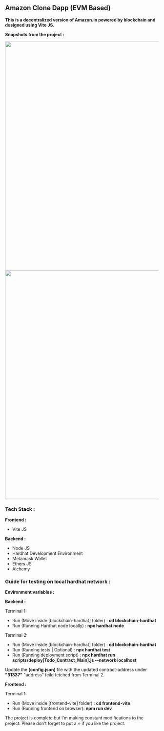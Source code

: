 <h2>Amazon Clone Dapp (EVM Based)</h2>

<b>This is a decentralized version of Amazon.in powered by blockchain and designed using Vite JS.</b>

<!-- Currently, the app is working on localhost using <b>Sepolia test network</b> and Alchemy. -->

<b>Snapshots from the project : </b>

<img src="https://github.com/rohitroy-github/vite-amazon-clone-dapp/assets/68563695/9888a8ea-2826-4a8b-b5e7-47fdd3af2385" width="750">

<img src="https://github.com/rohitroy-github/vite-amazon-clone-dapp/assets/68563695/dd8d5b35-412a-43e6-9f50-d8395f6eff49" width="750">

<h3><b>Tech Stack :</b></h3>

<b>Frontend :</b>

<ul>
    <li>Vite JS</li>
</ul>

<b>Backend :</b>

<ul>
    <li>Node JS</li>
    <li>Hardhat Development Environment</li>
    <li>Metamask Wallet</li>
    <li>Ethers JS</li>
    <li>Alchemy</li>
</ul>

<h3><b>Guide for testing on local hardhat network :</b></h3>

<b>Environment variables :</b>

<b>Backend :</b>

Terminal 1:

<ul>
    <li>Run (Move inside [blockchain-hardhat] folder) : <b>cd blockchain-hardhat</b></li>
    <li>Run (Running Hardhat node locally) : <b>npx hardhat node</b></li>

</ul>

Terminal 2:

<ul>
    <li>Run (Move inside [blockchain-hardhat] folder) : <b>cd blockchain-hardhat</b></li>
    <li>Run (Running tests | Optional) : <b>npx hardhat test</b></li>
    <li>Run (Running deployment script) : <b>npx hardhat run scripts/deploy[Todo_Contract_Main].js --network localhost</b></li>
</ul>

Update the <b>[config.json]</b> file with the updated contract-address under <b>"31337"</b> "address" feild fetched from Terminal 2.

<b>Frontend :</b>

Terminal 1:

<ul>
    <li>Run (Move inside [frontend-vite] folder) : <b>cd frontend-vite</b></li>
    <li>Run (Running frontend on browser): <b>npm run dev</b></li>
</ul>

The project is complete but I'm making constant modifications to the project. Please don't forget to put a ⭐ if you like the project.
